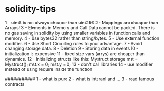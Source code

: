 # solidity-tips
1 - uint8 is not always cheaper than uint256
2 - Mappings are cheaper than Arrays!
3 - Elements in Memory and Call Data cannot be packed. There is no gas saving in solidity by using smaller variables in function calls and memory.
4 - Use bytes32 rather than string/bytes.
5 - Use external function modifier.
6 - Use Short Circuiting rules to your advantage.
7 - Avoid changing storage data.
8 - Deletion
9 - Storing data in events
10 - initialization is expensive
11 - fixed size vars (arrys) are cheaper than dynamics.
12 - Initializing structs like this:
  Mystruct storage mst = Mystruct();
  mst.x = 0;
  mst.y = 0;
13 - don't call libraries
14 - use modifier instead of using require inside the function






########### 
1 - what is pure
2 - what is interanl and ...
3 - read famous contracts
